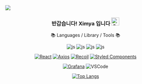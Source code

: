 <img src="https://capsule-render.vercel.app/api?type=waving&color=auto&height=150&section=header&text=6udm6's%20GitHub&fontSize=42" />

<div align="center">
  <h3>반갑습니다! Ximya 입니다 <img src="https://raw.githubusercontent.com/Tarikul-Islam-Anik/Animated-Fluent-Emojis/master/Emojis/Smilies/Grinning%20Squinting%20Face.png" alt="Grinning Face" width="25" height="25" /></h3>

  📚 Languages / Library / Tools 📚

  ![js](https://img.shields.io/badge/JavaScript-F7DF1E?style=flat&logo=JavaScript&logoColor=white)
  ![js](https://img.shields.io/badge/HTML-E34F26?style=flat&logo=html5&logoColor=white)
  ![js](https://img.shields.io/badge/CSS-239120?&style=flat&logo=css3&logoColor=white)
  ![js](https://img.shields.io/badge/Python-3776AB?style=flat&logo=python&logoColor=white)

  <a href='https://react.dev/'>![React](https://img.shields.io/badge/React-20232A?style=flat&logo=react&logoColor=61DAFB)</a>
  <a href='https://axios-http.com/kr/docs/intro'>![Axios](https://img.shields.io/badge/Axios-5A29E4?style=flat&logo=Axios&logoColor=white)</a>
  <a href='https://recoiljs.org/ko/'>![Recoil](https://img.shields.io/badge/Recoil-3578E5?style=flat&logo=Recoil&logoColor=white)</a>
  <a href='https://styled-components.com/'>![Styled Components](https://img.shields.io/badge/styled--components-DB7093?style=flat&logo=styled-components&logoColor=white)</a>
  
  <a href='https://grafana.com/'>![Grafana](https://img.shields.io/badge/grafana-%23F46800.svg?style=flat&logo=grafana&logoColor=white)</a>
  ![VSCode](https://img.shields.io/badge/Visual_Studio_Code-0078D4?style=flat&logo=visual%20studio%20code&logoColor=white)

  [![Top Langs](https://github-readme-stats.vercel.app/api/top-langs/?username=6udm6&langs_count=4&layout=compact)](https://github.com/anuraghazra/github-readme-stats)
</div>
